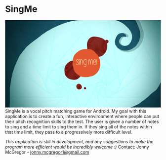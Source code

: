 # SingMe
![SplashScreen](BigSplashScreen.png)
SingMe is a vocal pitch matching game for Android. My goal with this application is to create a fun, interactive environment where people
can put their pitch recognition skills to the test. The user is given a number of notes to sing and a time limit to sing them in. If they 
sing all of the notes within that time limit, they pass to a progressively more difficult level.

*This application is still in development, and any suggestions to make the program more efficient would be incredibly welcome :)*
Contact: Jonny McGregor - jonny.mcgregor1@gmail.com
